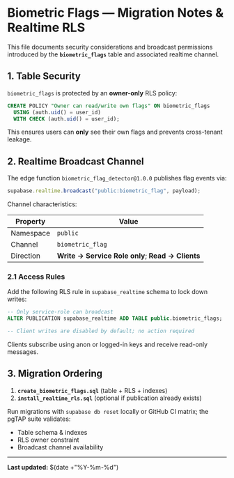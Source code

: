# Biometric Flags — Migration Notes & Realtime RLS

This file documents security considerations and broadcast permissions introduced
by the **`biometric_flags`** table and associated realtime channel.

## 1. Table Security

`biometric_flags` is protected by an **owner-only** RLS policy:

```sql
CREATE POLICY "Owner can read/write own flags" ON biometric_flags
  USING (auth.uid() = user_id)
  WITH CHECK (auth.uid() = user_id);
```

This ensures users can **only** see their own flags and prevents cross-tenant
leakage.

## 2. Realtime Broadcast Channel

The edge function `biometric_flag_detector@1.0.0` publishes flag events via:

```ts
supabase.realtime.broadcast("public:biometric_flag", payload);
```

Channel characteristics:

| Property  | Value                                             |
| --------- | ------------------------------------------------- |
| Namespace | `public`                                          |
| Channel   | `biometric_flag`                                  |
| Direction | **Write → Service Role only**; **Read → Clients** |

### 2.1 Access Rules

Add the following RLS rule in `supabase_realtime` schema to lock down writes:

```sql
-- Only service-role can broadcast
ALTER PUBLICATION supabase_realtime ADD TABLE public.biometric_flags;

-- Client writes are disabled by default; no action required
```

Clients subscribe using anon or logged-in keys and receive read-only messages.

## 3. Migration Ordering

1. **`create_biometric_flags.sql`** (table + RLS + indexes)
2. **`install_realtime_rls.sql`** (optional if publication already exists)

Run migrations with `supabase db reset` locally or GitHub CI matrix; the pgTAP
suite validates:

- Table schema & indexes
- RLS owner constraint
- Broadcast channel availability

---

**Last updated:** $(date +"%Y-%m-%d")
